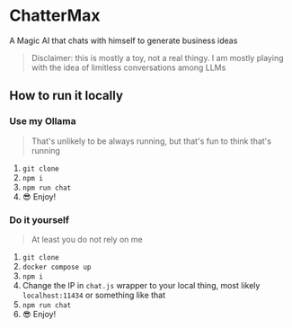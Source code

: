 # ChatterMax

A Magic AI that chats with himself to generate business ideas

> Disclaimer: this is mostly a toy, not a real thingy. I am mostly playing with the idea of limitless conversations among LLMs


## How to run it locally

### Use my Ollama

> That's unlikely to be always running, but that's fun to think that's running

1. `git clone`
2. `npm i`
3. `npm run chat`
4. 😎 Enjoy!


### Do it yourself

> At least you do not rely on me

1. `git clone`
2. `docker compose up`
3. `npm i`
4. Change the IP in `chat.js` wrapper to your local thing, most likely `localhost:11434` or something like that
5. `npm run chat`
6. 😎 Enjoy!
